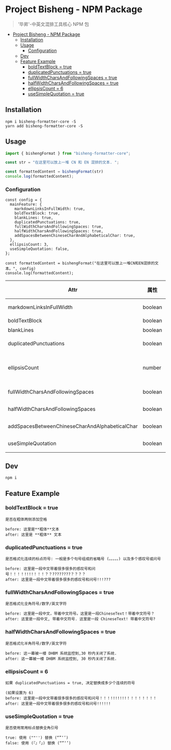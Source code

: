 # Project Bisheng - NPM Package

> '毕昇'-中英文混排工具核心 NPM 包

- [Project Bisheng - NPM Package](#project-bisheng---npm-package)
  - [Installation](#installation)
  - [Usage](#usage)
    - [Configuration](#configuration)
  - [Dev](#dev)
  - [Feature Example](#feature-example)
    - [boldTextBlock = true](#boldtextblock--true)
    - [duplicatedPunctuations = true](#duplicatedpunctuations--true)
    - [fullWidthCharsAndFollowingSpaces = true](#fullwidthcharsandfollowingspaces--true)
    - [halfWidthCharsAndFollowingSpaces = true](#halfwidthcharsandfollowingspaces--true)
    - [ellipsisCount = 6](#ellipsiscount--6)
    - [useSimpleQuotation = true](#usesimplequotation--true)

## Installation

``` 
npm i bisheng-formatter-core -S
yarn add bisheng-formatter-core -S
```

## Usage

``` js
import { bishengFormat } from "bisheng-formatter-core";

const str = "在这里可以放上一堆 CN 和 EN 混排的文本. ";

const formattedContent = bishengFormat(str)
console.log(formattedContent);
```

### Configuration


```JS
const config = {
  mainFeature: {
    markdownLinksInFullWidth: true, 
    boldTextBlock: true, 
    blankLines: true, 
    duplicatedPunctuations: true, 
    fullWidthCharsAndFollowingSpaces: true, 
    halfWidthCharsAndFollowingSpaces: true, 
    addSpacesBetweenChineseCharAndAlphabeticalChar: true, 
  }, 
  ellipsisCount: 3, 
  useSimpleQuotation: false, 
};

const formattedContent = bishengFormat("在这里可以放上一堆CN和EN混排的文本。", config)
console.log(formattedContent);

```



| Attr                     | 属性    | 功能                         | 例子 |
| ------------------------ | ------- | ---------------------------- | ---- |
| markdownLinksInFullWidth | boolean | 是否格式化全角 markdown 链接 |      |
| boldTextBlock            | boolean | 是否在粗体两侧添加空格       |      |
| blankLines            | boolean | 是否清空连续的空行       |      |
| duplicatedPunctuations            | boolean | 是否格式化连续的标点符号       |      |
| ellipsisCount            |  number | 如果 duplicatedPunctuations = true, 替换用的连续的符号数目       |      |
| fullWidthCharsAndFollowingSpaces            | boolean | 是否格式化全角符号/数字/英文字符       |      |
| halfWidthCharsAndFollowingSpaces            | boolean | 是否格式化半角符号/数字/英文字符      |      |
| addSpacesBetweenChineseCharAndAlphabeticalChar            | boolean | 是否在中文和英文之间添加空格      |      |
| useSimpleQuotation            | boolean | 是否使用常用标点替换全角引号      |      |


## Dev

``` 
npm i
```


## Feature Example

### boldTextBlock = true

```
是否在粗体两侧添加空格

before: 这里是**粗体**文本
after: 这里是 **粗体** 文本
```

### duplicatedPunctuations = true


```
是否格式化连续的标点符号: 一般是多个句号组成的省略号 (。。。。。) 以及多个感叹号或问号

before: 这里是一段中文带着很多很多的感叹号和问号！！！！!!!!！！！？？????????？？？？
after: 这里是一段中文带着很多很多的感叹号和问号!!!???
```

### fullWidthCharsAndFollowingSpaces = true

```
是否格式化全角符号/数字/英文字符

before: 这里是一段中文，带着中文符号。这里是一段ChineseText！带着中文符号？
after: 这里是一段中文, 带着中文符号. 这里是一段 ChineseText! 带着中文符号?
```
### halfWidthCharsAndFollowingSpaces = true

```
是否格式化半角符号/数字/英文字符

before: 这一幕被一楼 DHBM 系统监控到,30 秒内关闭了系统.
after: 这一幕被一楼 DHBM 系统监控到, 30 秒内关闭了系统.
```

### ellipsisCount = 6

```
如果 duplicatedPunctuations = true, 决定替换成多少个连续的符号

(如果设置为 6) 
before: 这里是一段中文带着很多很多的感叹号和问号！！！!!!!!!!！！！！！！！！
after: 这里是一段中文带着很多很多的感叹号和问号!!!!!!
```


### useSimpleQuotation = true


```
是否使用常用标点替换全角引号

true: 使用 (""'') 替换 (“”‘’)
false: 使用 (『』「」) 替换 (“”‘’)
```